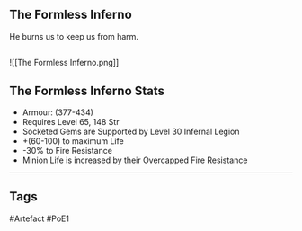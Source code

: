 ## The Formless Inferno
He burns us to keep us from harm.
##
![[The Formless Inferno.png]]
## The Formless Inferno Stats
- Armour: (377-434)
- Requires Level 65, 148 Str
- Socketed Gems are Supported by Level 30 Infernal Legion
- +(60-100) to maximum Life
- -30% to Fire Resistance
- Minion Life is increased by their Overcapped Fire Resistance


---
## Tags
#Artefact
#PoE1